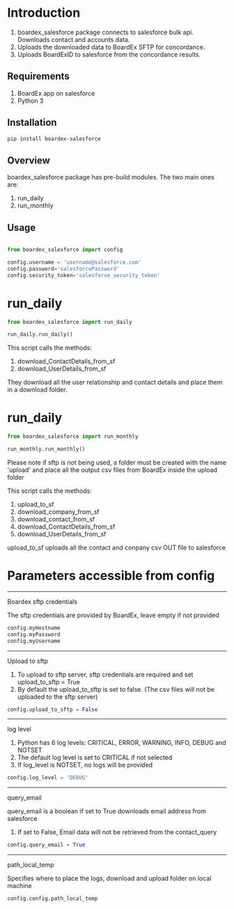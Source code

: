 # Introduction

1. boardex_salesforce package connects to salesforce bulk api. Downloads contact and accounts data.
2. Uploads the downloaded data to BoardEx SFTP for concordance.
3. Uploads BoardExID to salesforce from the concordance results.

## Requirements
1. BoardEx app on salesforce
2. Python 3

## Installation

```bash
pip install boardex-salesforce
```

## Overview
boardex_salesforce package has pre-build modules. The two main ones are:

1. run_daily
2. run_monthly


## Usage
```python

from boardex_salesforce import config

config.username = 'username@salesforce.com'
config.password='salesforcePassword'
config.security_token='salesforce_security_token'
```

# run_daily
```python
from boardex_salesforce import run_daily

run_daily.run_daily()
```

This script calls the methods:
1. download_ContactDetails_from_sf
2. download_UserDetails_from_sf

They download all the user relationship and contact details and place them in a download folder.


# run_daily
```python
from boardex_salesforce import run_monthly

run_monthly.run_monthly()
```

Please note if sftp is not being used, a folder must be created with the name 'upload' and 
place all the output csv files from BoardEx inside the upload folder

This script calls the methods:
1. upload_to_sf
2. download_company_from_sf
3. download_contact_from_sf
4. download_ContactDetails_from_sf
5. download_UserDetails_from_sf

upload_to_sf uploads all the contact and conpany csv OUT file to salesforce

# Parameters accessible from config

-------------------------------------------------------------------------------------------------------------------------
Boardex sftp credentials

The sftp credentials are provided by BoardEx, leave empty if not provided
```python
config.myHostname
config.myPassword
config.myUsername
```

-------------------------------------------------------------------------------------------------------------------------
Upload to sftp

1. To upload to sftp server, sftp credentials are required and set upload_to_sftp = True
2. By default the upload_to_sftp is set to false. (The csv files will not be uploaded to the sftp server)


```python
config.upload_to_sftp = False
```

-------------------------------------------------------------------------------------------------------------------------
log level

1. Python has 6 log levels: CRITICAL, ERROR, WARNING, INFO, DEBUG and NOTSET
2. The default log level is set to CRITICAL if not selected
3. If log_level is NOTSET, no logs will be provided

```python
config.log_level = 'DEBUG'
```

-------------------------------------------------------------------------------------------------------------------------
query_email 
 
query_email is a boolean if set to True downloads email address from salesforce

1. If set to False, Email data will not be retrieved from the contact_query

```python
config.query_email = True 
```

-------------------------------------------------------------------------------------------------------------------------
path_local_temp

Specifies where to place the logs, download and upload folder on local machine

```python
config.config.path_local_temp
```



